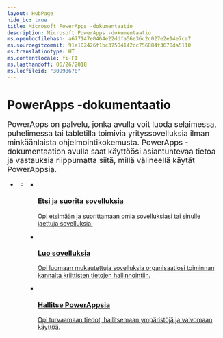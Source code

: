 ```yaml
---
layout: HubPage
hide_bc: true
title: Microsoft PowerApps -dokumentaatio
description: Microsoft PowerApps -dokumentaatio
ms.openlocfilehash: a677147e0464e22ddfa56e36c2c027e2e14e7ca7
ms.sourcegitcommit: 91a102426f1bc37504142cc756884f3670da5110
ms.translationtype: HT
ms.contentlocale: fi-FI
ms.lasthandoff: 06/26/2018
ms.locfileid: "30998670"
---
```

<div id="main" class="v2">
    <div class="container">
        <h1>PowerApps -dokumentaatio</h1>
        <p style="font-size: 1.12rem;margin-bottom: 1rem;">PowerApps on palvelu, jonka avulla voit luoda selaimessa, puhelimessa tai tabletilla toimivia yrityssovelluksia ilman minkäänlaista ohjelmointikokemusta. PowerApps -dokumentaation avulla saat käyttöösi asiantuntevaa tietoa ja vastauksia riippumatta siitä, millä välineellä käytät PowerAppsia.</p>
        <ul class="pivots">
            <li>
                <a href="#home"></a>
                <ul id="home">
                    <li>
                        <a href="#home-all"></a>
                        <ul id="home-all" class="cardsM cols cols3">
                            <li>
                                <a href="./user/index.md">
                                    <div class="cardSize">
                                        <div class="cardPadding">
                                            <div class="card">
                                                <div class="cardImageOuter">
                                                    <div class="cardImage">
                                                        <img src="media/index/user.svg" alt="" />
                                                    </div>
                                                </div>
                                                <div class="cardText">
                                                    <h3>Etsi ja suorita sovelluksia</h3>
                                                    <p>Opi etsimään ja suorittamaan omia sovelluksiasi tai sinulle jaettuja sovelluksia.</p>
                                                </div>
                                            </div>
                                        </div>
                                    </div>
                                </a>
                            </li>
                            <li>
                                <a href="./maker/index.md">
                                    <div class="cardSize">
                                        <div class="cardPadding">
                                            <div class="card">
                                                <div class="cardImageOuter">
                                                    <div class="cardImage">
                                                        <img src="media/index/maker.svg" alt="" />
                                                    </div>
                                                </div>
                                                <div class="cardText">
                                                    <h3>Luo sovelluksia</h3>
                                                    <p>Opi luomaan mukautettuja sovelluksia organisaatiosi toiminnan kannalta kriittisten tietojen hallinnointiin.</p>
                                                </div>
                                            </div>
                                        </div>
                                    </div>
                                </a>
                            </li>
                            <li>
                                <a href="./administrator/index.md">
                                    <div class="cardSize">
                                        <div class="cardPadding">
                                            <div class="card">
                                                <div class="cardImageOuter">
                                                    <div class="cardImage">
                                                        <img src="media/index/admin.svg" alt="" />
                                                    </div>
                                                </div>
                                                <div class="cardText">
                                                    <h3>Hallitse PowerAppsia</h3>
                                                    <p>Opi turvaamaan tiedot, hallitsemaan ympäristöjä ja valvomaan käyttöä.</p>
                                                </div>
                                            </div>
                                        </div>
                                    </div>
                                </a>
                            </li>
                        </ul>
                    </li>
                </ul>
            </li>
        </ul>
    </div>
</div>